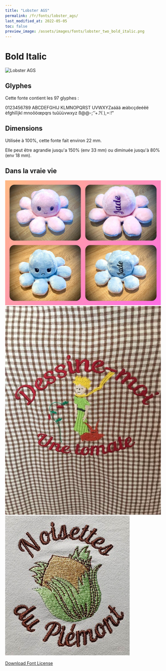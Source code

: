 ```yaml
---
title: "Lobster AGS"
permalink: /fr/fonts/lobster_ags/
last_modified_at: 2022-05-05
toc: false
preview_image: /assets/images/fonts/lobster_two_bold_italic.png
---
```

# Bold Italic
![Lobster AGS](/assets/images/fonts/lobster_two_bold_italic.png)

## Glyphes

Cette fonte contient les 97 glyphes :


0123456789
ABCDEFGHIJ
KLMNOPQRST
UVWXYZaáâä
æàbcçdeéêë
èfghiîïjkl
mnoôöœpqrs
tuûüùvwxyz
ß@@-;'’+.?(
),=:!"

## Dimensions

Utilisée à 100%, cette fonte fait environ 22 mm.

Elle peut être agrandie jusqu'a 150% (env 33 mm) ou diminuée jusqu'à 80% (env  18 mm).

## Dans la vraie vie

![Lobster 2](/assets/images/fonts/lobster2.jpg)
![Lobster 3](/assets/images/fonts/lobster3.jpg)
![Lobster 4](/assets/images/fonts/lobster4.jpg)



[Download Font License](https://github.com/inkstitch/inkstitch/tree/main/fonts/lobster_AGS/LICENSE)

